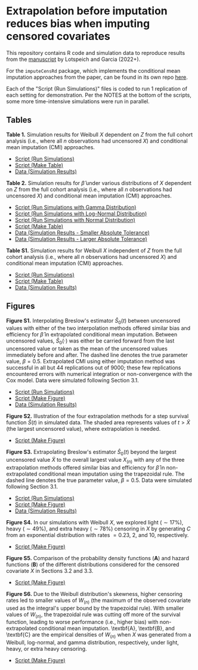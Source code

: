 # Extrapolation before imputation reduces bias when imputing censored covariates

This repository contains R code and simulation data to reproduce results from the [manuscript](https://arxiv.org/abs/2209.04716) by Lotspeich and Garcia (2022+). 

For the `imputeCensRd` package, which implements the conditional mean imputation approaches from the paper, can be found in its own repo [here](https://github.com/sarahlotspeich/imputeCensRd). 

Each of the "Script (Run Simulations)" files is coded to run 1 replication of each setting for demonstration. Per the NOTES at the bottom of the scripts, some more time-intensive simulations were run in parallel.

## Tables 

**Table 1.** Simulation results for Weibull $X$ dependent on $Z$ from the full cohort analysis (i.e., where all $n$ observations had uncensored $X$) and conditional mean imputation (CMI) approaches.

  - [Script (Run Simulations)](Sim-Scripts/Rev-Table1-WeibullXdepZ.R)
  - [Script (Make Table)](Table-Scripts/Rev-Table1-WeibullXdepZ.R)
  - [Data (Simulation Results)](Table-Data/data_Table1_rev.csv)  

**Table 2.** Simulation results for $\hat{\beta}$ under various distributions of $X$ dependent on $Z$ from the full cohort analysis (i.e., where all $n$ observations had uncensored $X$) and conditional mean imputation (CMI) approaches.

  - [Script (Run Simulations with Gamma Distribution)](Sim-Scripts/Rev-Table2-Misspec-Gamma.R)
  - [Script (Run Simulations with Log-Normal Distribution)](Sim-Scripts/Rev-Table2-Misspec-LogNormal.R)
  - [Script (Run Simulations with Normal Distribution)](Sim-Scripts/Rev-Table2-Misspec-Normal.R)
  - [Script (Make Table)](Table-Scripts/Rev-Table2-Misspec.R)
  - [Data (Simulation Results - Smaller Absolute Tolerance)](Table-Data/data_Table2_rev.csv)
  - [Data (Simulation Results - Larger Absolute Tolerance)](Table-Data/data_Table2_rev_absol1E2.csv)  

**Table S1.** Simulation results for Weibull $X$ independent of $Z$ from the full cohort analysis (i.e., where all $n$ observations had uncensored $X$) and conditional mean imputation (CMI) approaches.

  - [Script (Run Simulations)](Sim-Scripts/Rev-TableS1-WeibullXindepZ.R)
  - [Script (Make Table)](Table-Scripts/Rev-TableS1-WeibullXindepZ.R)
  - [Data (Simulation Results)](Table-Data/data_TableS1_rev.csv)  

## Figures 

**Figure S1.** Interpolating Breslow's estimator $\widehat{S}_0(t)$ between uncensored values with either of the two interpolation methods offered similar bias and efficiency for $\hat{\beta}$ in extrapolated conditional mean imputation. Between uncensored values, $\widehat{S}_0(\cdot)$ was either be carried forward from the last uncensored value or taken as the mean of the uncensored values immediately before and after. The dashed line denotes the true parameter value, $\beta = 0.5$. Extrapolated CMI using either imputation method was successful in all but 44 replications out of 9000; these few replications encountered errors with numerical integration or non-convergence with the Cox model. Data were simulated following Section 3.1.

  - [Script (Run Simulations)](Sim-Scripts/Rev-FigureS1-Interpolation-Methods.R)
  - [Script (Make Figure)](Figure-Scripts/Rev-FigureS1-Interpolation-Methods.R)
  - [Data (Simulation Results)](Figure-Data/rev_data_figureS1.csv)  

**Figure S2.** Illustration of the four extrapolation methods for a step survival function $\widehat{S}(t)$ in simulated data. The shaded area represents values of $t > \widetilde{X}$ (the largest uncensored value), where extrapolation is needed.

  - [Script (Make Figure)](Figure-Scripts/Rev-FigureS2-Illustrate-Extrapolation-Methods.R)

**Figure S3.** Extrapolating Breslow's estimator $\widehat{S}_0(t)$ beyond the largest uncensored value $\widetilde{X}$ to the overall largest value $X_{(n)}$ with any of the three extrapolation methods offered similar bias and efficiency for $\hat{\beta}$ in non-extrapolated conditional mean imputation using the trapezoidal rule. The dashed line denotes the true parameter value, $\beta = 0.5$. Data were simulated following Section 3.1.

  - [Script (Run Simulations)](Sim-Scripts/Rev-FigureS3-Extrapolation-Methods-Trapezoidal-Rule.R)
  - [Script (Make Figure)](Figure-Scripts/Rev-FigureS3-Extrapolation-Methods-Trapezoidal-Rule.R)
  - [Data (Simulation Results)](Figure-Data/rev_data_figureS3.csv) 

**Figure S4.** In our simulations with Weibull $X$, we explored light ($\sim 17\%$), heavy ($\sim 49\%$), and extra heavy ($\sim 78\%$) censoring in $X$ by generating $C$ from an exponential distribution with rates $= 0.23$, $2$, and $10$, respectively.

  - [Script (Make Figure)](Figure-Scripts/Rev-FigureS4-Percent-Censored.R)

**Figure S5.** Comparison of the probability density functions (**A**) and hazard functions (**B**) of the different distributions considered for the censored covariate $X$ in Sections 3.2 and 3.3.

  - [Script (Make Figure)](Figure-Scripts/Rev-FigureS5-DistX.R)

**Figure S6.** Due to the Weibull distribution's skewness, higher censoring rates led to smaller values of $W_{(n)}$ (the maximum of the observed covariate used as the integral's upper bound by the trapezoidal rule). With smaller values of $W_{(n)}$, the trapezoidal rule was cutting off more of the survival function, leading to worse performance (i.e., higher bias) with non-extrapolated conditional mean imputation. \textbf{A}, \textbf{B}, and \textbf{C} are the empirical densities of $W_{(n)}$ when $X$ was generated from a Weibull, log-normal, and gamma distribution, respectively, under light, heavy, or extra heavy censoring.

  - [Script (Make Figure)](Figure-Scripts/Rev-FigureS6-Density-Xtilde.R) 
